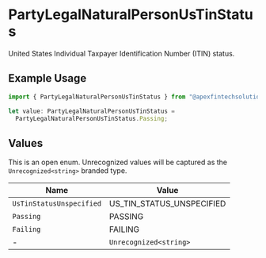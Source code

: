 # PartyLegalNaturalPersonUsTinStatus

United States Individual Taxpayer Identification Number (ITIN) status.

## Example Usage

```typescript
import { PartyLegalNaturalPersonUsTinStatus } from "@apexfintechsolutions/ascend-sdk/models/components";

let value: PartyLegalNaturalPersonUsTinStatus =
  PartyLegalNaturalPersonUsTinStatus.Passing;
```

## Values

This is an open enum. Unrecognized values will be captured as the `Unrecognized<string>` branded type.

| Name                      | Value                     |
| ------------------------- | ------------------------- |
| `UsTinStatusUnspecified`  | US_TIN_STATUS_UNSPECIFIED |
| `Passing`                 | PASSING                   |
| `Failing`                 | FAILING                   |
| -                         | `Unrecognized<string>`    |